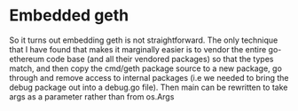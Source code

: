 # Embedded geth

So it turns out embedding geth is not straightforward. The only technique that
I have found that makes it marginally easier is to vendor the entire go-ethereum
code base (and all their vendored packages) so that the types match, and then
copy the cmd/geth package source to a new package, go through and remove access
to internal packages (i.e we needed to bring the debug package out into a debug.go
file). Then main can be rewritten to take args as a parameter rather than from
os.Args
